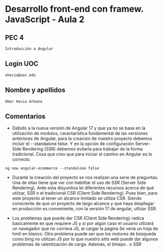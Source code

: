 # **Desarrollo front-end con framew. JavaScript - Aula 2**

## PEC 4

```text
Introducción a Angular
```

## Login UOC

```text
ohevia@uoc.edu
```

## Nombre y apellidos  

```text
Omar Hevia Arbana
```

## Comentarios

- Debido a la nueva versión de Angular 17 y que ya no se basa en la utilización de modulos, caractarística fundamental de las versiones anteriores de Angular, para la creación de nuestro proyecto debemos incluir el --standalone false. Y en la opción de configuración Server-Side Rendering (SSR) debemos evitarla para trabajar de la forma tradicional. Cosa que creo que para iniciar el camino en Angular es lo correcto.

```text
ng new angular-ecommerce --standalone false
```

- Durante la creación del proyecto se nos realizan una serie de preguntas. Una de ellas tiene que ver con habilitar el uso de SSR (Server Side Rendering). Ante esta disyuntiva lei diferentes recursos acerca de qué utilzar, SSR o el tradicional CSR (Client Side Rendering). Pues bien, para este proyecto al tener un alcance limitado se utiliza CSR. Siendo consciente de que un proyecto de largo alcance y que haya desplegar en producción es conveniente, con la versión 17 de angular, utlizar SSR.
  
- Los problemas que puede dar CSR (Client Side Rendering) radica basicamente en que requiere JS y si por algún caso el usuario utlizará un navegador que no corriera JS, al cargar la página Se vería un hoja de hmtl en blanco. Otro problema puede ser que los motores de búsqueda como bing no utilizan JS por lo que nuestro sitio web puede dar algunos problemas de ralentización de carga. Además, el timepo . o SSR
